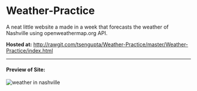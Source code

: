 # Weather-Practice

A neat little website a made in a week that forecasts the weather of Nashville using openweathermap.org API.

**Hosted at:** http://rawgit.com/tsengupta/Weather-Practice/master/Weather-Practice/index.html

***
#### Preview of Site:
![weather in nashville](https://cloud.githubusercontent.com/assets/12662684/8493260/64375210-211d-11e5-822d-80247d874673.PNG)
